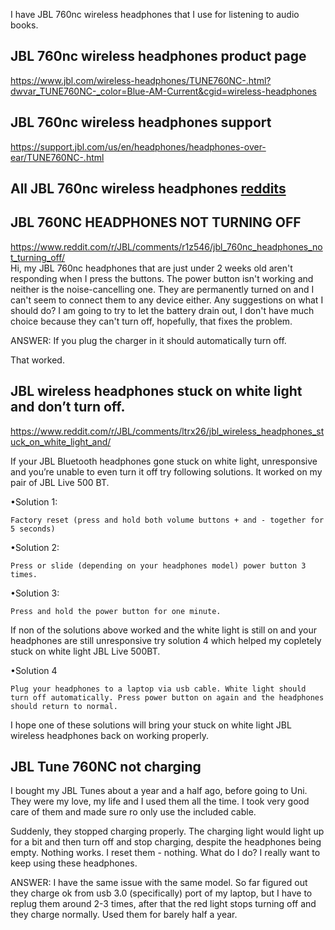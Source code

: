 I have JBL 760nc wireless headphones that I use for listening to audio books.  

## JBL 760nc wireless headphones product page  
https://www.jbl.com/wireless-headphones/TUNE760NC-.html?dwvar_TUNE760NC-_color=Blue-AM-Current&cgid=wireless-headphones  

## JBL 760nc wireless headphones support  
https://support.jbl.com/us/en/headphones/headphones-over-ear/TUNE760NC-.html  


## All JBL 760nc wireless headphones  [reddits](https://www.reddit.com/r/JBL/search/?q=JBL+760NC+HEADPHONES&type=link&cId=f3f1c7d6-a476-499a-bfa2-af645afbdc34&iId=3292a3bb-789a-4d1b-814f-8627c3610607)  


## JBL 760NC HEADPHONES NOT TURNING OFF  
https://www.reddit.com/r/JBL/comments/r1z546/jbl_760nc_headphones_not_turning_off/  
Hi, my JBL 760nc headphones that are just under 2 weeks old aren't responding when I press the buttons. The power button isn't working and neither is the noise-cancelling one. They are permanently turned on and I can't seem to connect them to any device either. Any suggestions on what I should do? I am going to try to let the battery drain out, I don't have much choice because they can't turn off, hopefully, that fixes the problem.  

ANSWER: If you plug the charger in it should automatically turn off.  

That worked.  



## JBL wireless headphones stuck on white light and don’t turn off.  
https://www.reddit.com/r/JBL/comments/ltrx26/jbl_wireless_headphones_stuck_on_white_light_and/  

If your JBL Bluetooth headphones gone stuck on white light, unresponsive and you’re unable to even turn it off try following solutions. It worked on my pair of JBL Live 500 BT.  

•Solution 1:  

    Factory reset (press and hold both volume buttons + and - together for 5 seconds)  

•Solution 2:  

    Press or slide (depending on your headphones model) power button 3 times.  

•Solution 3:  

    Press and hold the power button for one minute.  

If non of the solutions above worked and the white light is still on and your headphones are still unresponsive try solution 4 which helped my copletely stuck on white light JBL Live 500BT.  

•Solution 4  

    Plug your headphones to a laptop via usb cable. White light should turn off automatically. Press power button on again and the headphones should return to normal.  

I hope one of these solutions will bring your stuck on white light JBL wireless headphones back on working properly.  


## JBL Tune 760NC not charging  

I bought my JBL Tunes about a year and a half ago, before going to Uni. They were my love, my life and I used them all the time. I took very good care of them and made sure ro only use the included cable.  

Suddenly, they stopped charging properly. The charging light would light up for a bit and then turn off and stop charging, despite the headphones being empty. Nothing works. I reset them - nothing. What do I do? I really want to keep using these headphones.  

ANSWER: I have the same issue with the same model. So far figured out they charge ok from usb 3.0 (specifically) port of my laptop, but I have to replug them around 2-3 times, after that the red light stops turning off and they charge normally. Used them for barely half a year.  

